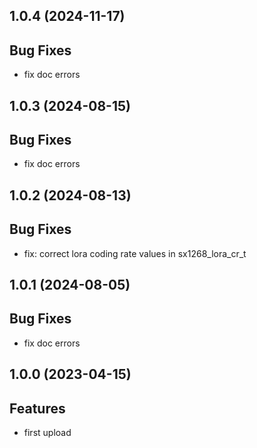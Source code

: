 ## 1.0.4 (2024-11-17)

## Bug Fixes

- fix doc errors

## 1.0.3 (2024-08-15)

## Bug Fixes

- fix doc errors

## 1.0.2 (2024-08-13)

## Bug Fixes

- fix: correct lora coding rate values in sx1268_lora_cr_t

## 1.0.1 (2024-08-05)

## Bug Fixes

- fix doc errors

## 1.0.0 (2023-04-15)

## Features

- first upload